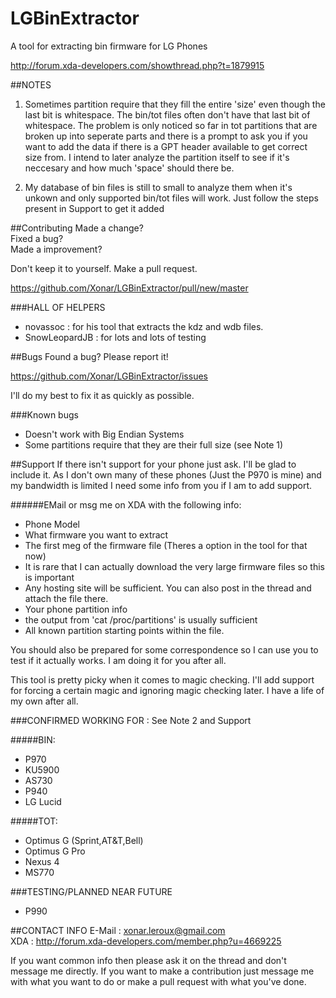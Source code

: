 LGBinExtractor
==============

A tool for extracting bin firmware for LG Phones

http://forum.xda-developers.com/showthread.php?t=1879915

##NOTES

 1. Sometimes partition require that they fill the entire 'size' even though the last bit is whitespace. The bin/tot files often don't have that last bit of whitespace. The problem is only noticed so far in tot partitions that are broken up into seperate parts and there is a prompt to ask you if you want to add the data if there is a GPT header available to get correct size from. I intend to later analyze the partition itself to see if it's neccesary and how much 'space' should there be.

 2. My database of bin files is still to small to analyze them when it's unkown and only supported bin/tot files will work. Just follow the steps present in Support to get it added

##Contributing
Made a change? </br>
Fixed a bug?</br>
Made a improvement?</br>

Don't keep it to yourself. Make a pull request.

https://github.com/Xonar/LGBinExtractor/pull/new/master

###HALL OF HELPERS
 - novassoc : for his tool that extracts the kdz and wdb files.
 - SnowLeopardJB : for lots and lots of testing

##Bugs
Found a bug? Please report it!

https://github.com/Xonar/LGBinExtractor/issues

I'll do my best to fix it as quickly as possible.

###Known bugs
 - Doesn't work with Big Endian Systems
 - Some partitions require that they are their full size (see Note 1)

##Support
If there isn't support for your phone just ask. I'll be glad to include it. As I don't own many of these phones (Just the P970 is mine) and my bandwidth is limited I need some info from you if I am to add support.

######EMail or msg me on XDA with the following info:
- Phone Model
- What firmware you want to extract
- The first meg of the firmware file (Theres a option in the tool for that now)</br>
 - It is rare that I can actually download the very large firmware files so this is important</br>
 - Any hosting site will be sufficient. You can also post in the thread and attach the file there.
- Your phone partition info</br>
 - the output from 'cat /proc/partitions' is usually sufficient
- All known partition starting points within the file.

You should also be prepared for some correspondence so I can use you to test if it actually works. I am doing it for you after all.
    	
This tool is pretty picky when it comes to magic checking. I'll add support for forcing a certain magic and ignoring magic checking later. I have a life of my own after all.

###CONFIRMED WORKING FOR :
See Note 2 and Support

#####BIN:
 - P970
 - KU5900
 - AS730
 - P940
 - LG Lucid

#####TOT:
- Optimus G (Sprint,AT&T,Bell)
- Optimus G Pro
- Nexus 4
- MS770

###TESTING/PLANNED NEAR FUTURE
- P990

##CONTACT INFO
E-Mail : xonar.leroux@gmail.com</br>
XDA	: http://forum.xda-developers.com/member.php?u=4669225

If you want common info then please ask it on the thread and don't message me directly.
If you want to make a contribution just message me with what you want to do or make a pull request with what you've done.
